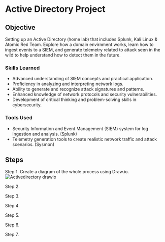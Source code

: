 # Active Directory Project

## Objective
Setting up an Active Directory (home lab) that includes Splunk, Kali Linux & Atomic Red Team. Explore how a domain envirnment works, learn how to ingest events to a SIEM, and generate telemetry related to attack seen in the wild to help understand how to detect them in the future.

### Skills Learned

- Advanced understanding of SIEM concepts and practical application.
- Proficiency in analyzing and interpreting network logs.
- Ability to generate and recognize attack signatures and patterns.
- Enhanced knowledge of network protocols and security vulnerabilities.
- Development of critical thinking and problem-solving skills in cybersecurity.

### Tools Used

- Security Information and Event Management (SIEM) system for log ingestion and analysis. (Splunk)
- Telemetry generation tools to create realistic network traffic and attack scenarios. (Sysmon)

## Steps
Step 1. Create a diagram of the whole process using Draw.io.
![Activedirectory drawio](https://github.com/user-attachments/assets/43aa888f-d19e-45e4-809b-e6128d7bf504)

Step 2.

Step 3.

Step 4.

Step 5.

Step 6.

Step 7.
